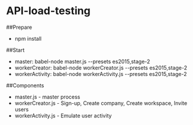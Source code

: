 # API-load-testing

##Prepare
* npm install

##Start
* master: babel-node master.js --presets es2015,stage-2
* workerCreator: babel-node workerCreator.js --presets es2015,stage-2
* workerActivity: babel-node workerActivity.js --presets es2015,stage-2

##Components
* master.js - master process
* workerCreator.js - Sign-up, Create company, Create workspace, Invite users
* workerActivity.js - Emulate user activity
